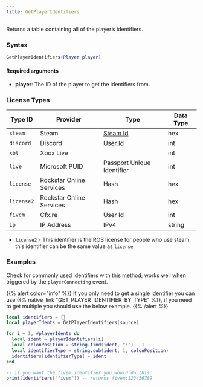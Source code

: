 ```yaml
---
title: GetPlayerIdentifiers
---
```


Returns a table containing all of the player’s identifiers.

### Syntax

```lua
GetPlayerIdentifiers(Player player)
```

#### Required arguments
* **player**: The ID of the player to get the identifiers from.

### License Types

| Type ID    | Provider                 | Type                                                                      | Data Type |
|------------|--------------------------|---------------------------------------------------------------------------|-----------|
| `steam`    | Steam                    | [Steam Id](https://partner.steamgames.com/doc/webapi/isteamuserauth)      | hex       |
| `discord`  | Discord                  | [User Id](https://discord.com/developers/docs/resources/user#user-object) | int       |
| `xbl`      | Xbox Live                |                                                                           | int       |
| `live`     | Microsoft PUID           | Passport Unique Identifier                                                | int       |
| `license`  | Rockstar Online Services | Hash                                                                      | hex       |
| `license2` | Rockstar Online Services | Hash                                                                      | hex       |
| `fivem`    | Cfx.re                   | User Id                                                                   | int       |
| `ip`       | IP Address               | IPv4                                                                      | string    |

* `license2` - This identifier is the ROS license for people who use steam, this identifier can be the same value as `license`


### Examples

Check for commonly used identifiers with this method;  works well when triggered by the `playerConnecting` event.

{{% alert color="info" %}}
If you only need to get a single identifier you can use {{% native_link "GET_PLAYER_IDENTIFIER_BY_TYPE" %}}, if you need to get multiple you should use the below example.
{{% /alert %}}

```lua
local identifiers = {}
local playerIdents = GetPlayerIdentifiers(source)

for i = 1, #playerIdents do
  local ident = playerIdentifiers[i]
  local colonPosition = string.find(ident, ":") - 1
  local identifierType = string.sub(ident, 1, colonPosition)
  identifiers[identifierType] = ident
end

-- if you want the fivem identifier you would do this:
print(identifiers["fivem"]) -- returns fivem:123456789
```
